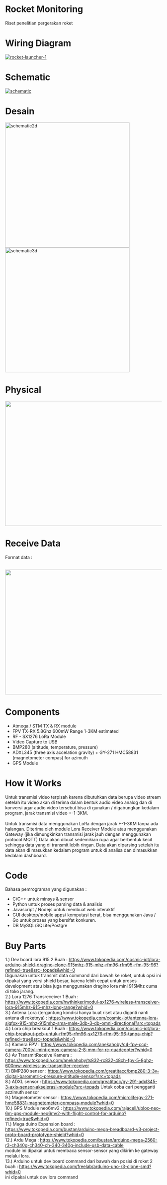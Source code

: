 # Rocket Monitoring
Riset penelitian pergerakan roket

# Wiring Diagram
<a href="https://ibb.co/6s905ZT"><img src="https://i.ibb.co/5cphV9S/rocket-launcher-1.png" alt="rocket-launcher-1" border="0"></a><br />
# Schematic
<a href="https://github.com/fajarlabs/PROJECT_rocket_monitoring/blob/main/DESAIN_PCB/Schematic_PERISAI_2021-09-18.png?raw=true"><img src="https://github.com/fajarlabs/PROJECT_rocket_monitoring/blob/main/DESAIN_PCB/Schematic_PERISAI_2021-09-18.png?raw=true" alt="schematic" border="0"></a><br />
# Desain
<a href="https://github.com/fajarlabs/PROJECT_rocket_monitoring/blob/main/DESAIN_PCB/VIEW_2D.png?raw=true"><img width="400" height="400" src="https://github.com/fajarlabs/PROJECT_rocket_monitoring/blob/main/DESAIN_PCB/VIEW_2D.png?raw=true" alt="schematic2d" border="0"></a>
<a href="https://github.com/fajarlabs/PROJECT_rocket_monitoring/blob/main/DESAIN_PCB/VIEW_3D.png?raw=true"><img width="400" height="400"  src="https://github.com/fajarlabs/PROJECT_rocket_monitoring/blob/main/DESAIN_PCB/VIEW_3D.png?raw=true" alt="schematic3d" border="0" width="700" height="400" ></a><br />
# Physical
<a href="https://github.com/fajarlabs/PROJECT_rocket_monitoring/blob/main/DESAIN_PCB/WhatsApp%20Image%202021-09-18%20at%2012.25.23%20PM.jpeg?raw=true" ><img src="https://github.com/fajarlabs/PROJECT_rocket_monitoring/blob/main/DESAIN_PCB/WhatsApp%20Image%202021-09-18%20at%2012.25.23%20PM.jpeg?raw=true" width="700" height="400" /></a>
# Receive Data
Format data : <br />
<!--- 
<<DATA:compas_x, compas_y, compas_z, azimuth, bearing, direction, temperature, pressure, altitude, aclx, acly, aclz, gps latitude, gps longitude, gps altitude,rssi>>
-->
<br />
<a href="https://github.com/fajarlabs/PROJECT_rocket_monitoring/blob/main/Screenshot%202021-09-19%20220510.jpg?raw=true" ><img src="https://github.com/fajarlabs/PROJECT_rocket_monitoring/blob/main/Screenshot%202021-09-19%20220510.jpg?raw=true" width="700" height="400" /></a>


# Components
- Atmega / STM TX & RX module <Br />
- FPV TX-RX 5.8Ghz 600mW Range 1-3KM estimated <br />
- RF - SX1276 LoRa Module <br />
- Video Capture to USB <Br />
- BMP280 (altitude, temperature, pressure) <br />
- ADXL345 (three axis accelation gravity) + GY-271 HMC58831 (magnetometer compas) for azimuth <br />
- GPS Module <br />

# How it Works
Untuk transmisi video terpisah karena dibutuhkan data berupa video stream setelah itu video akan di terima dalam bentuk audio video analog dan di konversi agar audio video tersebut bisa di gunakan / digabungkan kedalam program, jarak transmisi video +-1-3KM. <br /><br />
Untuk transmisi data menggunakan LoRa dengan jarak +-1-3KM tanpa ada halangan. Diterima oleh module Lora Receiver Module atau menggunakan Gateway (jika dimungkinkan transmisi jarak jauh dengan menggunakan protocol MQTT) Data akan dibuat sedemikian rupa agar berbentuk kecil sehingga data yang di transmit lebih ringan. Data akan diparsing setelah itu data akan di masukkan kedalam program untuk di analisa dan dimasukkan kedalam dashboard.

# Code
Bahasa pemrograman yang digunakan : <br />
- C/C++ untuk minsys & sensor<Br />
- Python untuk proses parsing data & analisis<br />
- Javascript / Nodejs untuk membuat web interaktif<br />
- GUI desktop/mobile apps/ komputasi berat, bisa menggunakan Java / Go untuk proses yang bersifat konkuren.<Br />
- DB MySQL/SQLite/Postgre<br />

# Buy Parts
1.) Dev board lora 915 2 Buah : https://www.tokopedia.com/cosmic-iot/lora-arduino-shield-dragino-clone-915mhz-915-mhz-rfm96-rfm95-rfm-95-96?refined=true&src=topads&whid=0 <br />
    Digunakan untuk transmit data command dari bawah ke roket, untuk opsi ini dipakai yang versi shield besar, karena lebih cepat untuk proses development atau bisa juga menggunakan dragino lora mini 915Mhz cuma di toko jarang. <br />
2.) Lora 1276 Transreceiver 1 Buah : https://www.tokopedia.com/hwthinker/modul-sx1276-wireless-transceiver-lora-915mhz-915-mhz-long-range?whid=0 <br />
3.) Antena Lora (tergantung kondisi hanya buat riset atau diganti nanti antena di roketnya) : https://www.tokopedia.com/cosmic-iot/antenna-lora-sigfox-915-mhz-915mhz-sma-male-3db-3-db-omni-directional?src=topads<br />
4.) Lora chip breakout 1 Buah : https://www.tokopedia.com/cosmic-iot/lora-chip-breakout-pcb-untuk-rfm95-rfm96-sx1276-rfm-95-96-tanpa-chip?refined=true&src=topads&whid=0 <br />
5.) Kamera FPV : https://www.tokopedia.com/anekahoby/c4-fpv-ccd-camera-700tvl-mini-cmos-camera-2-8-mm-for-rc-quadcopter?whid=0 <br />
6.) Av TransmitReceive Kamera : https://www.tokopedia.com/anekahoby/ts832-rc832-48ch-fpv-5-8ghz-600mw-wireless-av-transmitter-receiver <br />
7.) BMP280 sensor : https://www.tokopedia.com/greatitacc/bmp280-3-3v-digital-barometric-pressure-altitude-sensor?src=topads <br />
8.) ADXL sensor : https://www.tokopedia.com/greatitacc/gy-291-adxl345-3-axis-sensor-akselerasi-module?src=topads Untuk coba cari pengganti azzimuth sensor<br />
9.) Magnetometer sensor : https://www.tokopedia.com/microlife/gy-271-hmc58831-magnetometer-compass-module?whid=0 <br />
10.) GPS Module neo6mv2 : https://www.tokopedia.com/rajacell/ublox-neo-6m-gps-module-neo6mv2-with-flight-control-for-arduino?refined=true&whid=0 <br />
11.) Mega duino Expansion board : https://www.tokopedia.com/bustan/arduino-mega-breadboard-v3-project-proto-board-prototype-shield?whid=0 <br />
12.) Ardu Mega : https://www.tokopedia.com/bustan/arduino-mega-2560-r3-ch340g-ch340-ch-340-340g-include-usb-data-cable <br />
    module ini dipakai untuk membaca sensor-sensor yang dikirim ke gateway melalui lora. <br />
13.) Arduino untuk dev board command dari bawah dan posisi di roket 2 buah : https://www.tokopedia.com/freelab/arduino-uno-r3-clone-smd?whid=0<br />
ini dipakai untuk dev lora command <br />









